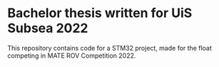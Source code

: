 # Bachelor thesis written for UiS Subsea 2022

This repository contains code for a STM32 project, made for the float competing in MATE ROV Competition 2022.
